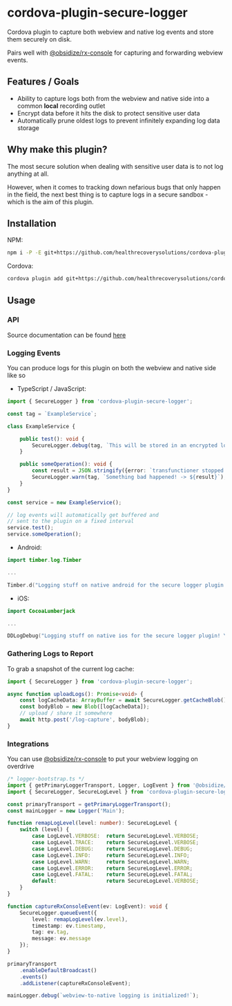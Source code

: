 # cordova-plugin-secure-logger

Cordova plugin to capture both webview and native log events and store them securely on disk.

Pairs well with [@obsidize/rx-console](https://www.npmjs.com/package/@obsidize/rx-console)
for capturing and forwarding webview events.

## Features / Goals

- Ability to capture logs both from the webview and native side into a common **local** recording outlet
- Encrypt data before it hits the disk to protect sensitive user data
- Automatically prune oldest logs to prevent infinitely expanding log data storage

## Why make this plugin?

The most secure solution when dealing with sensitive user data is to not log anything at all.

However, when it comes to tracking down nefarious bugs that only happen in the field, the next
best thing is to capture logs in a secure sandbox - which is the aim of this plugin.

## Installation

NPM:

```bash
npm i -P -E git+https://github.com/healthrecoverysolutions/cordova-plugin-secure-logger.git#1.1.0
```

Cordova:

```bash
cordova plugin add git+https://github.com/healthrecoverysolutions/cordova-plugin-secure-logger.git#1.1.0
```

## Usage

### API

Source documentation can be found [here](https://healthrecoverysolutions.github.io/cordova-plugin-secure-logger/)

### Logging Events

You can produce logs for this plugin on both the webview and native side like so

- TypeScript / JavaScript:

```typescript
import { SecureLogger } from 'cordova-plugin-secure-logger';

const tag = `ExampleService`;

class ExampleService {

    public test(): void {
        SecureLogger.debug(tag, `This will be stored in an encrypted log file`);
    }

    public someOperation(): void {
        const result = JSON.stringify({error: `transfunctioner stopped combobulating`});
        SecureLogger.warn(tag, `Something bad happened! -> ${result}`);
    }
}

const service = new ExampleService();

// log events will automatically get buffered and 
// sent to the plugin on a fixed interval
service.test();
service.someOperation();
```

- Android:

```kotlin
import timber.log.Timber

...

Timber.d("Logging stuff on native android for the secure logger plugin! Yay native logs!")
```

- iOS:

```swift
import CocoaLumberjack

...

DDLogDebug("Logging stuff on native ios for the secure logger plugin! Yay native logs!")
```

### Gathering Logs to Report

To grab a snapshot of the current log cache:

```typescript
import { SecureLogger } from 'cordova-plugin-secure-logger';

async function uploadLogs(): Promise<void> {
    const logCacheData: ArrayBuffer = await SecureLogger.getCacheBlob();
    const bodyBlob = new Blob([logCacheData]);
    // upload / share it somewhere
    await http.post('/log-capture', bodyBlob);
}
```

### Integrations

You can use [@obsidize/rx-console](https://www.npmjs.com/package/@obsidize/rx-console) to put your webview logging on overdrive

```typescript
/* logger-bootstrap.ts */
import { getPrimaryLoggerTransport, Logger, LogEvent } from '@obsidize/rx-console';
import { SecureLogger, SecureLogLevel } from 'cordova-plugin-secure-logger';

const primaryTransport = getPrimaryLoggerTransport();
const mainLogger = new Logger('Main');

function remapLogLevel(level: number): SecureLogLevel {
    switch (level) {
        case LogLevel.VERBOSE:  return SecureLogLevel.VERBOSE;
        case LogLevel.TRACE:    return SecureLogLevel.VERBOSE;
        case LogLevel.DEBUG:    return SecureLogLevel.DEBUG;
        case LogLevel.INFO:     return SecureLogLevel.INFO;
        case LogLevel.WARN:     return SecureLogLevel.WARN;
        case LogLevel.ERROR:    return SecureLogLevel.ERROR;
        case LogLevel.FATAL:    return SecureLogLevel.FATAL;
        default:                return SecureLogLevel.VERBOSE;
    }
}

function captureRxConsoleEvent(ev: LogEvent): void {
    SecureLogger.queueEvent({
        level: remapLogLevel(ev.level),
        timestamp: ev.timestamp,
        tag: ev.tag,
        message: ev.message
    });
}

primaryTransport
    .enableDefaultBroadcast()
    .events()
    .addListener(captureRxConsoleEvent);

mainLogger.debug(`webview-to-native logging is initialized!`);
```